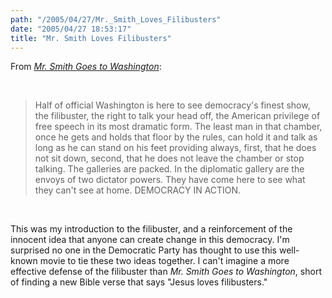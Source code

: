 ```yaml
---
path: "/2005/04/27/Mr._Smith_Loves_Filibusters" 
date: "2005/04/27 18:53:17" 
title: "Mr. Smith Loves Filibusters" 
---
```

<p>From <cite><a href="http://www.filmsite.org/mrsm3.html">Mr. Smith Goes to Washington</a></cite>:</p><br><blockquote><p>Half of official Washington is here to see democracy's finest show, the filibuster, the right to talk your head off, the American privilege of free speech in its most dramatic form. The least man in that chamber, once he gets and holds that floor by the rules, can hold it and talk as long as he can stand on his feet providing always, first, that he does not sit down, second, that he does not leave the chamber or stop talking. The galleries are packed. In the diplomatic gallery are the envoys of two dictator powers. They have come here to see what they can't see at home. DEMOCRACY IN ACTION.</p></blockquote><br><p>This was my introduction to the filibuster, and a reinforcement of the innocent idea that anyone can create change in this democracy. I'm surprised no one in the Democratic Party has thought to use this well-known movie to tie these two ideas together. I can't imagine a more effective defense of the filibuster than <cite>Mr. Smith Goes to Washington</cite>, short of finding a new Bible verse that says "Jesus loves filibusters."</p>